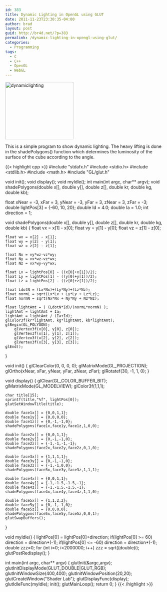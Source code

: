 ```yaml
---
id: 383
title: Dynamic Lighting in OpenGL using GLUT
date: 2011-11-23T23:30:35-04:00
author: brad
layout: post
guid: http://br4d.net/?p=383
permalink: /dynamic-lighting-in-opengl-using-glut/
categories:
  - Programming
tags:
  - C
  - C++
  - OpenGL
  - WebGL
---
```

<div class="pull-left" style="padding:`0px;">
  <a href="/images/2015/01/dynamiclighting.png"><img src="/images/2015/01/dynamiclighting.png" alt="dynamiclighting" width="218" height="183" class="alignnone size-full wp-image-384" /></a>
</div>

This is a simple program to show dynamic lighting. The heavy lifting is done in the shadePolygons() function which determines the luminosity of the surface of the cube according to the angle.

{{< highlight cpp >}}
#include "stdafx.h"
#include <stdio.h>
#include <stdlib.h>
#include <math.h>
#include "GL/glut.h"

void init();
void display();
void myIdle();
int main(int argc, char** argv);
void shadePolygons(double x[], double y[], double z[], double kr, double kg, double kb);

float xNear = -3, xFar = 3, yNear = -3, yFar = 3, zNear = 3, zFar = -3;
double lightPos[3] = {-60, 10, 20};
double Id = 4.0;
double Ia = 1.0;
int direction = 1;

void shadePolygons(double x[], double y[], double z[], double kr, double kg, double kb)
{
    float vx = x[1] - x[0];
    float vy = y[1] - y[0];
    float vz = z[1] - z[0];

    float wx = x[2] - x[1];
    float wy = y[2] - y[1];
    float wz = z[2] - z[1];

    float Nx = vy*wz-vz*wy;
    float Ny = vx*wz-vz*wx;
    float Nz = vx*wy-vy*wx;

    float Lx = lightPos[0] - ((x[0]+x[1])/2);
    float Ly = lightPos[1] - ((y[0]+y[1])/2);
    float Lz = lightPos[2] - ((z[0]+z[1])/2);

    float LdotN = (Lx*Nx)+(Ly*Ny)+(Lz*Nz);
    float normL = sqrt(Lx*Lx + Ly*Ly + Lz*Lz);
    float normN = sqrt(Nx*Nx + Ny*Ny + Nz*Nz);

    float lightAmt = ( (LdotN*Id)/(normL*normN) );
    lightAmt = lightAmt + Ia;
    lightAmt = lightAmt / (Ia+Id);
    glColor3f(kr*lightAmt, kg*lightAmt, kb*lightAmt);
    glBegin(GL_POLYGON);
        glVertex3f(x[0], y[0], z[0]);
        glVertex3f(x[1], y[1], z[1]);
        glVertex3f(x[2], y[2], z[2]);
        glVertex3f(x[3], y[3], z[3]);
    glEnd();
}

void init()
{
    glClearColor(0, 0, 0, 0);
    glMatrixMode(GL_PROJECTION);
    glOrtho(xNear, xFar, yNear, yFar, zNear, zFar);
    glRotatef(30, -1, 1, 0);
}

void display()
{
    glClear(GL_COLOR_BUFFER_BIT);
    glMatrixMode(GL_MODELVIEW);
    glColor3f(1,1,1);

    char title[15];
    sprintf(title,"%f", lightPos[0]);
    glutSetWindowTitle(title);

    double face1x[] = {0,0,1,1};
    double face1y[] = {0,0,0,0};
    double face1z[] = {0,-1,-1,0};
    shadePolygons(face1x,face1y,face1z,1,0,0);

    double face2x[] = {0,0,1,1};
    double face2y[] = {0,-1,-1,0};
    double face2z[] = {-1,-1,-1,-1};
    shadePolygons(face2x,face2y,face2z,0,1,0);

    double face3x[] = {1,1,1,1};
    double face3y[] = {0,-1,-1,0};
    double face3z[] = {-1,-1,0,0};
    shadePolygons(face3x,face3y,face3z,1,1,1);

    double face4x[] = {0,0,1,1};
    double face4y[] = {-1,-1.5,-1.5,-1};
    double face4z[] = {-1,-1.5,-1.5,-1};
    shadePolygons(face4x,face4y,face4z,1,1,0);

    double face5x[] = {1,1,2,2};
    double face5y[] = {0,-1,-1,0};
    double face5z[] = {0,0,0,0};
    shadePolygons(face5x,face5y,face5z,0,0,1);
    glutSwapBuffers();
}

void myIdle()
{
    lightPos[0] = lightPos[0]+direction;
    if(lightPos[0] >= 60)
        direction = direction*(-1);
    if(lightPos[0] <= -60)
        direction = direction*(-1);
    double zzz=0;
    for (int i=0; i<2000000; i++)
        zzz = sqrt((double)i);
    glutPostRedisplay();
}

int main(int argc, char** argv)
{
    glutInit(&argc,argv);
    glutInitDisplayMode(GLUT_DOUBLE|GLUT_RGB);
    glutInitWindowSize(400,400);
    glutInitWindowPosition(20,20);
    glutCreateWindow("Shader Lab");
    glutDisplayFunc(display);
    glutIdleFunc(myIdle);
    init();
    glutMainLoop();
    return 0;
}
{{< /highlight >}}
